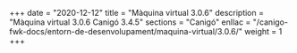 +++
date        = "2020-12-12"
title       = "Màquina virtual 3.0.6"
description = "Màquina virtual 3.0.6 Canigó 3.4.5"
sections    = "Canigó"
enllac		= "/canigo-fwk-docs/entorn-de-desenvolupament/maquina-virtual/3.0.6/"
weight		= 1
+++

